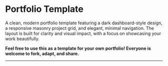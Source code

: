 # Portfolio Template

A clean, modern portfolio template featuring a dark dashboard-style design, a responsive masonry project grid, and elegant, minimal navigation. The layout is built for clarity and visual impact, with a focus on showcasing your work beautifully.



**Feel free to use this as a template for your own portfolio! Everyone is welcome to fork, adapt, and share.**

---
